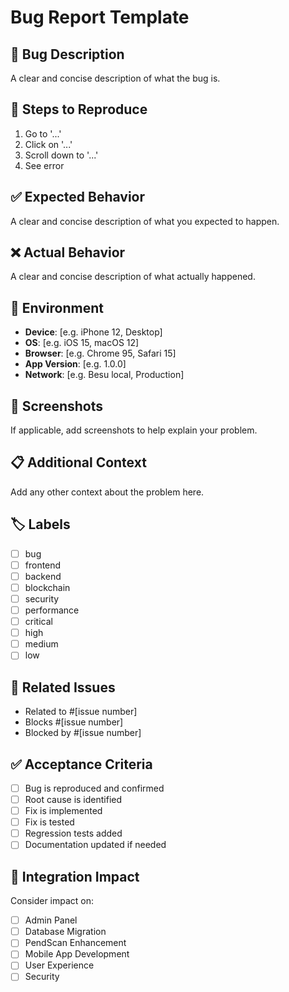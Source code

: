 # Bug Report Template

## 🐛 **Bug Description**
A clear and concise description of what the bug is.

## 🔄 **Steps to Reproduce**
1. Go to '...'
2. Click on '...'
3. Scroll down to '...'
4. See error

## ✅ **Expected Behavior**
A clear and concise description of what you expected to happen.

## ❌ **Actual Behavior**
A clear and concise description of what actually happened.

## 📱 **Environment**
- **Device**: [e.g. iPhone 12, Desktop]
- **OS**: [e.g. iOS 15, macOS 12]
- **Browser**: [e.g. Chrome 95, Safari 15]
- **App Version**: [e.g. 1.0.0]
- **Network**: [e.g. Besu local, Production]

## 📸 **Screenshots**
If applicable, add screenshots to help explain your problem.

## 📋 **Additional Context**
Add any other context about the problem here.

## 🏷️ **Labels**
<!-- Add appropriate labels -->
- [ ] bug
- [ ] frontend
- [ ] backend
- [ ] blockchain
- [ ] security
- [ ] performance
- [ ] critical
- [ ] high
- [ ] medium
- [ ] low

## 🔗 **Related Issues**
- Related to #[issue number]
- Blocks #[issue number]
- Blocked by #[issue number]

## ✅ **Acceptance Criteria**
- [ ] Bug is reproduced and confirmed
- [ ] Root cause is identified
- [ ] Fix is implemented
- [ ] Fix is tested
- [ ] Regression tests added
- [ ] Documentation updated if needed

## 🚀 **Integration Impact**
Consider impact on:
- [ ] Admin Panel
- [ ] Database Migration
- [ ] PendScan Enhancement  
- [ ] Mobile App Development
- [ ] User Experience
- [ ] Security 